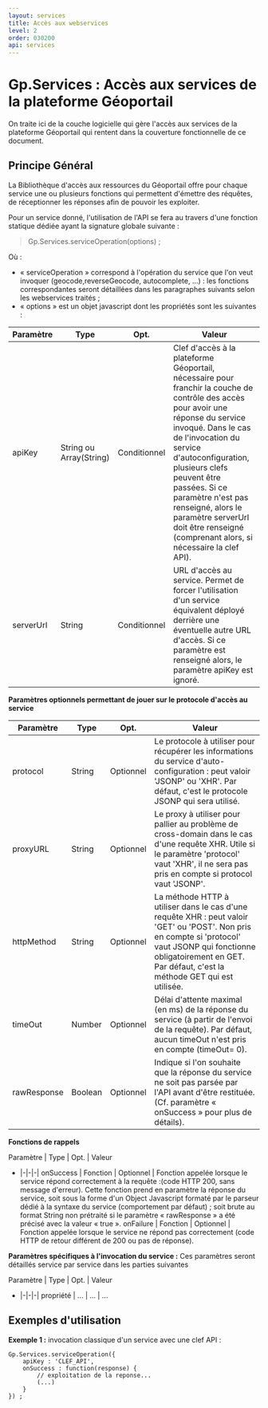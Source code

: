 ```yaml
---
layout: services
title: Accès aux webservices
level: 2
order: 030200
api: services
---
```


# Gp.Services : Accès aux services de la plateforme Géoportail

On traite ici de la couche logicielle qui gère l'accès aux services de la plateforme Géoportail qui rentent dans la couverture fonctionnelle de ce document.

## Principe Général

La Bibliothèque d'accès aux ressources du Géoportail offre pour chaque service une ou plusieurs fonctions qui permettent d'émettre des réquêtes, de réceptionner les réponses afin de pouvoir les exploiter.

Pour un service donné, l'utilisation de l'API se fera au travers d'une fonction statique dédiée ayant la signature globale suivante :

> Gp.Services.serviceOperation(options) ;

Où :

* « serviceOperation » correspond à l'opération du service que l'on veut invoquer (geocode,reverseGeocode, autocomplete, …) : les fonctions correspondantes seront détaillées dans les paragraphes suivants selon les webservices traités ;
* « options » est un objet javascript dont les propriétés sont les suivantes :


<a name="commonParams"></a>

Paramètre | Type | Opt. | Valeur
-|-|-|-|
apiKey | String ou Array(String) | Conditionnel | Clef d'accès à la plateforme Géoportail, nécessaire pour franchir la couche de contrôle des accès pour avoir une réponse du service invoqué. Dans le cas de l'invocation du service d'autoconfiguration, plusieurs clefs peuvent être passées. Si ce paramètre n'est pas renseigné, alors le paramètre serverUrl doit être renseigné (comprenant alors, si nécessaire la clef API).
serverUrl | String | Conditionnel | URL d'accès au service. Permet de forcer l'utilisation d'un service équivalent déployé derrière une éventuelle autre URL d'accès. Si ce paramètre est renseigné alors, le paramètre apiKey est ignoré.

**Paramètres optionnels permettant de jouer sur le protocole d'accès au service** 

Paramètre | Type | Opt. | Valeur
-|-|-|-|
protocol | String | Optionnel | Le protocole à utiliser pour récupérer les informations du service d'auto-configuration : peut valoir 'JSONP' ou 'XHR'. Par défaut, c'est le protocole JSONP qui sera utilisé. 
proxyURL | String | Optionnel | Le proxy à utiliser pour pallier au problème de cross-domain dans le cas d'une requête XHR. Utile si le paramètre 'protocol' vaut 'XHR', il ne sera pas pris en compte si protocol vaut 'JSONP'.
httpMethod | String | Optionnel | La méthode HTTP à utiliser dans le cas d'une requête XHR : peut valoir 'GET' ou 'POST'. Non pris en compte si 'protocol' vaut JSONP qui fonctionne obligatoirement en GET. Par défaut, c'est la méthode GET qui est utilisée.
timeOut | Number | Optionnel | Délai d'attente maximal (en ms) de la réponse du service (à partir de l'envoi de la requête). Par défaut, aucun timeOut n'est pris en compte (timeOut= 0).
rawResponse | Boolean | Optionnel | Indique si l'on souhaite que la réponse du service ne soit pas parsée par l'API avant d'être restituée. (Cf. paramètre « onSuccess » pour plus de détails).

**Fonctions de rappels**

Paramètre | Type | Opt. | Valeur
- |-|-|-|
onSuccess | Fonction | Optionnel | Fonction appelée lorsque le service répond correctement à la requête :(code HTTP 200, sans message d'erreur). Cette fonction prend en paramètre la réponse du service, soit sous la forme d'un Object Javascript formaté par le parseur dédié à la syntaxe du service (comportement par défaut) ; soit brute au format String non prétraité si le paramètre « rawResponse » a été précisé avec la valeur « true ».
onFailure | Fonction | Optionnel | Fonction appelée lorsque le service ne répond pas correctement (code HTTP de retour différent de 200 ou pas de réponse).

**Paramètres spécifiques à l'invocation du service :** Ces paramètres seront détaillés service par service dans les parties suivantes

Paramètre | Type | Opt. | Valeur
- |-|-|-|
propriété | ... | ... | ...

## Exemples d'utilisation

**Exemple 1 :** invocation classique d'un service avec une clef API :

```
Gp.Services.serviceOperation({
    apiKey : 'CLEF_API',
    onSuccess : function(response) {
        // exploitation de la reponse...
        (...)
    }
}) ;
```




